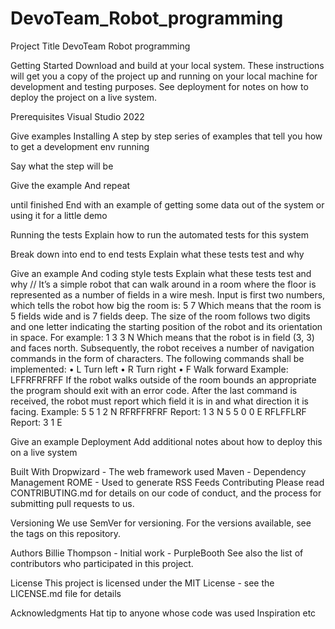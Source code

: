 # DevoTeam_Robot_programming

Project Title
DevoTeam Robot programming

Getting Started
Download and build at your local system.
These instructions will get you a copy of the project up and running on your local machine for development and testing purposes. See deployment for notes on how to deploy the project on a live system.

Prerequisites
Visual Studio 2022

Give examples
Installing
A step by step series of examples that tell you how to get a development env running

Say what the step will be

Give the example
And repeat

until finished
End with an example of getting some data out of the system or using it for a little demo

Running the tests
Explain how to run the automated tests for this system

Break down into end to end tests
Explain what these tests test and why

Give an example
And coding style tests
Explain what these tests test and why
//
It’s a simple robot that can walk around in a room where the floor is represented as a number of fields in a
wire mesh. Input is first two numbers, which tells the robot how big the room is:
5 7
Which means that the room is 5 fields wide and is 7 fields deep.
The size of the room follows two digits and one letter indicating the starting
position of the robot and its orientation in space. For example:
1
3 3 N
Which means that the robot is in field (3, 3) and faces north. Subsequently, the
robot receives a number of navigation commands in the form of characters. The
following commands shall be implemented:
• L Turn left
• R Turn right
• F Walk forward
Example:
LFFRFRFRFF
If the robot walks outside of the room bounds an appropriate the program should
exit with an error code.
After the last command is received, the robot must report which field it is in
and what direction it is facing.
Example:
5 5
1 2 N
RFRFFRFRF
Report: 1 3 N
5 5
0 0 E
RFLFFLRF
Report: 3 1 E


Give an example
Deployment
Add additional notes about how to deploy this on a live system

Built With
Dropwizard - The web framework used
Maven - Dependency Management
ROME - Used to generate RSS Feeds
Contributing
Please read CONTRIBUTING.md for details on our code of conduct, and the process for submitting pull requests to us.

Versioning
We use SemVer for versioning. For the versions available, see the tags on this repository.

Authors
Billie Thompson - Initial work - PurpleBooth
See also the list of contributors who participated in this project.

License
This project is licensed under the MIT License - see the LICENSE.md file for details

Acknowledgments
Hat tip to anyone whose code was used
Inspiration
etc
